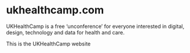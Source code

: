 # ukhealthcamp.com
UKHealthCamp is a free ‘unconference’ for everyone interested in digital, design, technology and data for health and care.

This is the UKHealthCamp website
